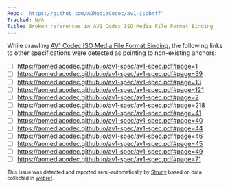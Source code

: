 ```yaml
---
Repo: 'https://github.com/AOMediaCodec/av1-isobmff'
Tracked: N/A
Title: Broken references in AV1 Codec ISO Media File Format Binding
---
```


While crawling [AV1 Codec ISO Media File Format Binding](https://aomediacodec.github.io/av1-isobmff/), the following links to other specifications were detected as pointing to non-existing anchors:
* [ ] https://aomediacodec.github.io/av1-spec/av1-spec.pdf#page=1
* [ ] https://aomediacodec.github.io/av1-spec/av1-spec.pdf#page=39
* [ ] https://aomediacodec.github.io/av1-spec/av1-spec.pdf#page=13
* [ ] https://aomediacodec.github.io/av1-spec/av1-spec.pdf#page=121
* [ ] https://aomediacodec.github.io/av1-spec/av1-spec.pdf#page=2
* [ ] https://aomediacodec.github.io/av1-spec/av1-spec.pdf#page=218
* [ ] https://aomediacodec.github.io/av1-spec/av1-spec.pdf#page=41
* [ ] https://aomediacodec.github.io/av1-spec/av1-spec.pdf#page=40
* [ ] https://aomediacodec.github.io/av1-spec/av1-spec.pdf#page=44
* [ ] https://aomediacodec.github.io/av1-spec/av1-spec.pdf#page=46
* [ ] https://aomediacodec.github.io/av1-spec/av1-spec.pdf#page=45
* [ ] https://aomediacodec.github.io/av1-spec/av1-spec.pdf#page=49
* [ ] https://aomediacodec.github.io/av1-spec/av1-spec.pdf#page=71

<sub>This issue was detected and reported semi-automatically by [Strudy](https://github.com/w3c/strudy/) based on data collected in [webref](https://github.com/w3c/webref/).</sub>
